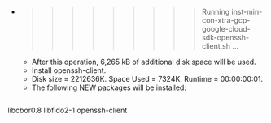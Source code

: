 * >>>>>>>>> Running inst-min-con-xtra-gcp-google-cloud-sdk-openssh-client.sh ...
  * After this operation, 6,265 kB of additional disk space will be used.
  * Install openssh-client.
  * Disk size = 2212636K. Space Used = 7324K. Runtime = 00:00:00:01.
  * The following NEW packages will be installed:
  ```bash
libcbor0.8 libfido2-1 openssh-client
  ```
